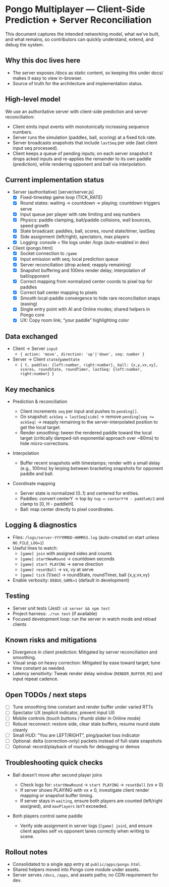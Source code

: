 # Pongo Multiplayer — Client-Side Prediction + Server Reconciliation

This document captures the intended networking model, what we’ve built, and what remains, so contributors can quickly understand, extend, and debug the system.

## Why this doc lives here
- The server exposes /docs as static content, so keeping this under docs/ makes it easy to view in-browser.
- Source of truth for the architecture and implementation status.

## High-level model
We use an authoritative server with client-side prediction and server reconciliation:
- Client emits input events with monotonically increasing sequence numbers.
- Server runs the simulation (paddles, ball, scoring) at a fixed tick rate.
- Server broadcasts snapshots that include `lastSeq` per side (last client input seq processed).
- Client keeps a queue of pending inputs; on each server snapshot it drops acked inputs and re-applies the remainder to its own paddle (prediction), while rendering opponent and ball via interpolation.

## Current implementation status

- Server (authoritative) [server/server.js]
  - [x] Fixed-timestep game loop (TICK_RATE)
  - [x] Round states: waiting → countdown → playing; countdown triggers serve
  - [x] Input queue per player with rate limiting and seq numbers
  - [x] Physics: paddle clamping, ball/paddle collisions, wall bounces, speed growth
  - [x] State broadcast: paddles, ball, scores, round state/timer, lastSeq
  - [x] Side assignment (left/right), spectators, max players
  - [x] Logging: console + file logs under /logs (auto-enabled in dev)

- Client (pongo.html)
  - [x] Socket connection to `/game`
  - [x] Input emission with seq; local prediction queue
  - [x] Server reconciliation (drop acked; reapply remaining)
  - [x] Snapshot buffering and 100ms render delay; interpolation of ball/opponent
  - [x] Correct mapping from normalized center coords to pixel top for paddles
  - [x] Correct ball center mapping to pixels
  - [x] Smooth local-paddle convergence to hide rare reconciliation snaps (easing)
  - [x] Single entry point with AI and Online modes; shared helpers in Pongo core
  - [x] UX: Copy room link; “your paddle” highlighting color

## Data exchanged
- Client → Server `input`
  - `{ action: 'move', direction: 'up'|'down', seq: number }`
- Server → Client `state`/`gameState`
  - `{ t, paddles: {left:number, right:number}, ball: {x,y,vx,vy}, scores, roundState, roundTimer, lastSeq: {left:number, right:number} }`

## Key mechanics

- Prediction & reconciliation
  - Client increments `seq` per input and pushes to `pending[]`.
  - On snapshot: `ackSeq = lastSeq[side]` → remove `pending[seq <= ackSeq]` → reapply remaining to the server-interpolated position to get the local target.
  - Render smoothing: tween the rendered paddle toward the local target (critically damped-ish exponential approach over ~80ms) to hide micro-corrections.

- Interpolation
  - Buffer recent snapshots with timestamps; render with a small delay (e.g., 100ms) by lerping between bracketing snapshots for opponent paddle and ball.

- Coordinate mapping
  - Server state is normalized (0..1) and centered for entities.
  - Paddles: convert centerY → top by `top = centerY*H - paddleH/2` and clamp to [0, H - paddleH].
  - Ball: map center directly to pixel coordinates.

## Logging & diagnostics
- Files: `/logs/server-YYYYMMDD-HHMMSS.log` (auto-created on start unless `NO_FILE_LOG=1`)
- Useful lines to watch:
  - `[game] join` with assigned sides and counts
  - `[game] startNewRound` → countdown seconds
  - `[game] start PLAYING` → serve direction
  - `[game] resetBall` → vx, vy at serve
  - `[game] tick` (1/sec) → roundState, roundTimer, ball {x,y,vx,vy}
- Enable verbosity: `DEBUG_GAME=1` (default in development)

## Testing
- Server unit tests (Jest): `cd server && npm test`
- Project harness: `./run test` (if available)
- Focused development loop: run the server in watch mode and reload clients

## Known risks and mitigations
- Divergence in client prediction: Mitigated by server reconciliation and smoothing.
- Visual snap on heavy correction: Mitigated by ease toward target; tune time constant as needed.
- Latency sensitivity: Tweak render delay window (`RENDER_BUFFER_MS`) and input repeat cadence.

## Open TODOs / next steps
- [ ] Tune smoothing time constant and render buffer under varied RTTs
- [ ] Spectator UX (explicit indicator, prevent input UI)
- [ ] Mobile controls (touch buttons / thumb slider in Online mode)
- [ ] Robust reconnect: restore side, clear stale buffers, resume round state cleanly
- [ ] Small HUD: “You are LEFT/RIGHT”, ping/packet loss indicator
- [ ] Optional: delta (correction-only) packets instead of full-state snapshots
- [ ] Optional: record/playback of rounds for debugging or demos

## Troubleshooting quick checks
- Ball doesn’t move after second player joins
  - Check logs for: `startNewRound` → `start PLAYING` → `resetBall` (vx ≠ 0)
  - If server shows PLAYING with vx ≠ 0, investigate client render mapping or snapshot buffer timing.
  - If server stays in `waiting`, ensure both players are counted (left/right assigned), and `maxPlayers` isn’t exceeded.

- Both players control same paddle
  - Verify side assignment in server logs (`[game] join`), and ensure client applies self vs opponent lanes correctly when writing to scene.

## Rollout notes
- Consolidated to a single app entry at `public/apps/pongo.html`.
- Shared helpers moved into Pongo core module under assets.
- Server serves `/docs`, `/apps`, and assets paths; no CDN requirement for dev.

